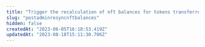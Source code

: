 ```yaml
---
title: "Trigger the recalculation of nft balances for tokens transferred in any particular block range"
slug: "postadminresyncnftbalances"
hidden: false
createdAt: "2023-06-05T16:18:53.419Z"
updatedAt: "2023-08-18T15:11:30.706Z"
---
```

